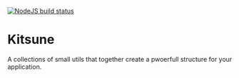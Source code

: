 [![NodeJS build status](https://secure.travis-ci.org/icetan/kitsune.png)](http://travis-ci.org/icetan/kitsune)

Kitsune
=======

A collections of small utils that together create a pwoerfull structure for
your application.
